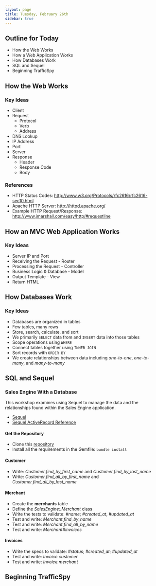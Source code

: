 ```yaml
---
layout: page
title: Tuesday, February 26th
sidebar: true
---
```


## Outline for Today

* How the Web Works
* How a Web Application Works
* How Databases Work
* SQL and Sequel
* Beginning TrafficSpy

## How the Web Works

### Key Ideas

* Client
* Request
  * Protocol
  * Verb
  * Address
* DNS Lookup
* IP Address
* Port
* Server
* Response
  * Header
  * Response Code
  * Body

### References

* HTTP Status Codes: http://www.w3.org/Protocols/rfc2616/rfc2616-sec10.html
* Apache HTTP Server: http://httpd.apache.org/
* Example HTTP Request/Response: http://www.jmarshall.com/easy/http/#requestline

## How an MVC Web Application Works

### Key Ideas

* Server IP and Port
* Receiving the Request - Router
* Processing the Request - Controller
* Business Logic & Database - Model
* Output Template - View
* Return HTML

## How Databases Work

### Key Ideas

* Databases are organized in tables
* Few tables, many rows
* Store, search, calculate, and sort
* We primarily `SELECT` data from and `INSERT` data into those tables
* Scope operations using `WHERE`
* Connect tables together using `INNER JOIN`
* Sort records with `ORDER BY`
* We create relationships between data including *one-to-one*, *one-to-many*, and *many-to-many*

## SQL and Sequel

### Sales Engine With a Database

This workshop examines using Sequel to manage the data and the relationships
found within the Sales Engine application.

* [Sequel](http://sequel.rubyforge.org/)
* [Sequel ActiveRecord Reference](http://sequel.rubyforge.org/rdoc/files/doc/active_record_rdoc.html)

#### Get the Repository

* Clone this [repository](https://github.com/gSchool/sales_engine-database)
* Install all the requirements in the Gemfile: `bundle install`

#### Customer

* Write: *Customer.find_by_first_name* and *Customer.find_by_last_name*
* Write: *Customer.find_all_by_first_name* and *Customer.find_all_by_last_name*


#### Merchant

* Create the **merchants** table
* Define the *SalesEngine::Merchant* class
* Write the tests to validate: *#name*; *#created_at*, *#updated_at*
* Test and write: *Merchant.find_by_name*
* Test and write: *Merchant.find_all_by_name*
* Test and write: *Merchant#invoices*

#### Invoices

* Write the specs to validate: *#status*; *#created_at*; *#updated_at*
* Test and write: *Invoice.customer*
* Test and write: *Invoice.merchant*

## Beginning TrafficSpy
